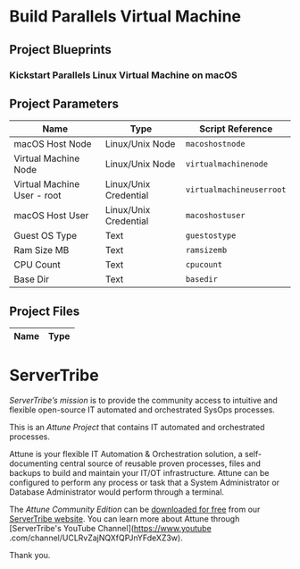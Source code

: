 
# Build Parallels Virtual Machine




## Project Blueprints


### Kickstart Parallels Linux Virtual Machine on macOS





## Project Parameters


| Name | Type | Script Reference |
| ---- | ---- | ---------------- |
| macOS Host Node | Linux/Unix Node | `macoshostnode` |
| Virtual Machine Node | Linux/Unix Node | `virtualmachinenode` |
| Virtual Machine User - root | Linux/Unix Credential | `virtualmachineuserroot` |
| macOS Host User | Linux/Unix Credential | `macoshostuser` |
| Guest OS Type | Text | `guestostype` |
| Ram Size MB | Text | `ramsizemb` |
| CPU Count | Text | `cpucount` |
| Base Dir | Text | `basedir` |




## Project Files


| Name | Type |
| ---- | ---- |




# ServerTribe

*ServerTribe’s mission* is to provide the community access to intuitive and
flexible open-source IT automated and orchestrated SysOps processes.

This is an *Attune Project* that contains IT automated and orchestrated
processes.

Attune is your flexible IT Automation & Orchestration solution, a
self-documenting central source of reusable proven processes, files and
backups to build and maintain your IT/OT infrastructure. Attune can be
configured to perform any process or task that a System Administrator or
Database Administrator would perform through a terminal.

The *Attune Community Edition* can be
[downloaded for free](https://www.servertribe.com/comunity-edition/)
from our [ServerTribe website](https://www.servertribe.com/). You can learn
more about Attune through [ServerTribe's YouTube Channel](https://www.youtube
.com/channel/UCLRvZajNQXfQPJnYFdeXZ3w).


Thank you.
